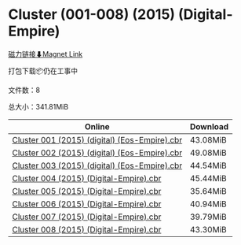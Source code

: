 # Cluster (001-008) (2015) (Digital-Empire)

[磁力链接⬇Magnet Link](magnet:?xt=urn:btih:f231677554bfdd9f48469fe398eeb50d8bc8cf35&dn=Cluster%20%28001-008%29%20%282015%29%20%28Digital-Empire%29)

打包下载📦仍在工事中

文件数：8

总大小：341.81MiB

Online | Download
--- | ---
[Cluster 001 (2015) (digital) (Eos-Empire).cbr](https://github.com/alicewish/markdown/blob/master/comic/Cluster-001-2015-digital-Eos-Empire-cbr.md) | 43.08MiB
[Cluster 002 (2015) (digital) (Eos-Empire).cbr](https://github.com/alicewish/markdown/blob/master/comic/Cluster-002-2015-digital-Eos-Empire-cbr.md) | 49.08MiB
[Cluster 003 (2015) (digital) (Eos-Empire).cbr](https://github.com/alicewish/markdown/blob/master/comic/Cluster-003-2015-digital-Eos-Empire-cbr.md) | 44.54MiB
[Cluster 004 (2015) (Digital-Empire).cbr](https://github.com/alicewish/markdown/blob/master/comic/Cluster-004-2015-Digital-Empire-cbr.md) | 45.44MiB
[Cluster 005 (2015) (Digital-Empire).cbr](https://github.com/alicewish/markdown/blob/master/comic/Cluster-005-2015-Digital-Empire-cbr.md) | 35.64MiB
[Cluster 006 (2015) (Digital-Empire).cbr](https://github.com/alicewish/markdown/blob/master/comic/Cluster-006-2015-Digital-Empire-cbr.md) | 40.94MiB
[Cluster 007 (2015) (Digital-Empire).cbr](https://github.com/alicewish/markdown/blob/master/comic/Cluster-007-2015-Digital-Empire-cbr.md) | 39.79MiB
[Cluster 008 (2015) (Digital-Empire).cbr](https://github.com/alicewish/markdown/blob/master/comic/Cluster-008-2015-Digital-Empire-cbr.md) | 43.30MiB